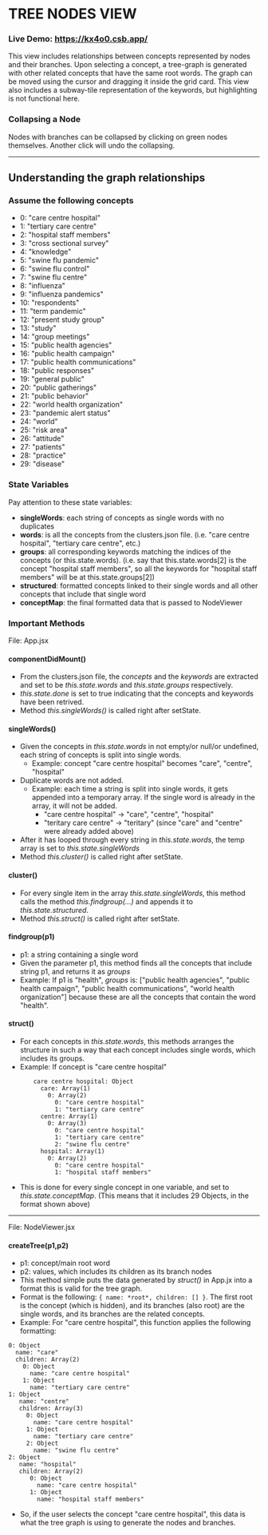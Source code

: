 # TREE NODES VIEW

### Live Demo: https://kx4o0.csb.app/

This view includes relationships between concepts represented by nodes and their branches. Upon selecting a concept, a tree-graph is generated with other related concepts that
have the same root words. The graph can be moved using the cursor and dragging it inside the grid card. This view also includes a subway-tile representation of the keywords, 
but highlighting is not functional here. 

### Collapsing a Node
Nodes with branches can be collapsed by clicking on green nodes themselves. Another click will undo the collapsing.

 ***
## Understanding the graph relationships

### Assume the following concepts
- 0: "care centre hospital"
- 1: "tertiary care centre"
- 2: "hospital staff members"
- 3: "cross sectional survey"
- 4: "knowledge"
- 5: "swine flu pandemic"
- 6: "swine flu control"
- 7: "swine flu centre"
- 8: "influenza"
- 9: "influenza pandemics"
- 10: "respondents"
- 11: "term pandemic"
- 12: "present study group"
- 13: "study"
- 14: "group meetings"
- 15: "public health agencies"
- 16: "public health campaign"
- 17: "public health communications"
- 18: "public responses"
- 19: "general public"
- 20: "public gatherings"
- 21: "public behavior"
- 22: "world health organization"
- 23: "pandemic alert status"
- 24: "world"
- 25: "risk area"
- 26: "attitude"
- 27: "patients"
- 28: "practice"
- 29: "disease"


### State Variables
Pay attention to these state variables: <br/>
 - **singleWords**: each string of concepts as single words with no duplicates
 - **words**: is all the concepts from the clusters.json file. (i.e. "care centre hospital", "tertiary care centre", etc.)
 - **groups**: all corresponding keywords matching the indices of the concepts (or this.state.words). 
 (i.e. say that this.state.words[2] is the concept "hospital staff members", so all the keywords for "hospital staff members" will be at this.state.groups[2])
 - **structured**: formatted concepts linked to their single words and all other concepts that include that single word
 - **conceptMap**: the final formatted data that is passed to NodeViewer
 
 ### Important Methods
 File: App.jsx
 
 #### componentDidMount()
- From the clusters.json file, the *concepts* and the *keywords* are extracted and set to be *this.state.words* and *this.state.groups* respectively. 
- *this.state.done* is set to true indicating that the concepts and keywords have been retrived.
- Method *this.singleWords()* is called right after setState.

#### singleWords()
- Given the concepts in *this.state.words* in not empty/or null/or undefined, each string of concepts is split into single words.
   - Example: concept "care centre hospital" becomes "care", "centre", "hospital"
- Duplicate words are not added. 
   - Example: each time a string is split into single words, it gets appended into a temporary array. If the single word is already in the array, it will not be added.
       - "care centre hospital" -> "care", "centre", "hospital"
       - "teritary care centre" -> "teritary" (since "care" and "centre" were already added above)
- After it has looped through every string in *this.state.words*, the temp array is set to *this.state.singleWords*
- Method *this.cluster()* is called right after setState.

#### cluster()
- For every single item in the array *this.state.singleWords*, this method calls the method *this.findgroup(...)* and appends it to *this.state.structured*.
- Method *this.struct()* is called right after setState.

#### findgroup(p1)
- p1: a string containing a single word
- Given the parameter p1, this method finds all the concepts that include string p1, and returns it as *groups*
- Example: If p1 is "health", *groups* is: ["public health agencies", "public health campaign", "public health communications", "world health organization"] because these
are all the concepts that contain the word "health".

#### struct()
- For each concepts in *this.state.words*, this methods arranges the structure in such a way that each concept includes single words, which includes its groups.
- Example: If concept is "care centre hospital"
```
       care centre hospital: Object
         care: Array(1)
           0: Array(2)
             0: "care centre hospital"
             1: "tertiary care centre"
         centre: Array(1)
           0: Array(3)
             0: "care centre hospital"
             1: "tertiary care centre"
             2: "swine flu centre"
         hospital: Array(1)
           0: Array(2)
             0: "care centre hospital"
             1: "hospital staff members"
```
- This is done for every single concept in one variable, and set to *this.state.conceptMap*. (This means that it includes 29 Objects, in the format shown above)

***
File: NodeViewer.jsx

#### createTree(p1,p2)
- p1: concept/main root word
- p2: values, which includes its children as its branch nodes
- This method simple puts the data generated by *struct()* in App.jx into a format this is valid for the tree graph. 
- Format is the following: ```{ name: *root*, children: [] }```. The first root is the concept (which is hidden), and its branches (also root) are the single words, and its branches are the related
concepts.
- Example: For "care centre hospital", this function applies the following formatting:
```
0: Object
  name: "care"
  children: Array(2)
    0: Object
      name: "care centre hospital"
    1: Object
      name: "tertiary care centre"
1: Object
   name: "centre"
   children: Array(3)
     0: Object
       name: "care centre hospital"
     1: Object
       name: "tertiary care centre"
     2: Object
       name: "swine flu centre"
2: Object
   name: "hospital"
   children: Array(2)
      0: Object
        name: "care centre hospital"
      1: Object
        name: "hospital staff members"
```
- So, if the user selects the concept "care centre hospital", this data is what the tree graph is using to generate the nodes and branches.


       







